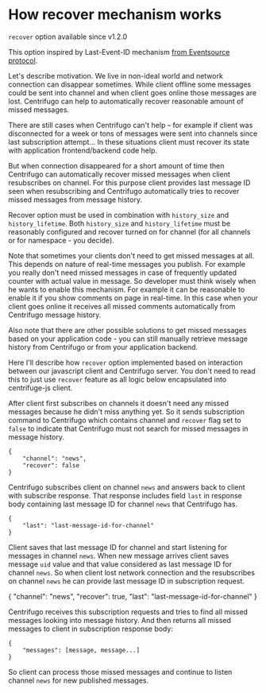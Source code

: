 # How recover mechanism works

`recover` option available since v1.2.0

This option inspired by Last-Event-ID mechanism [from Eventsource protocol](http://www.w3.org/TR/2012/WD-eventsource-20120426/).

Let's describe motivation. We live in non-ideal world and network connection can
disappear sometimes. While client offline some messages could be sent into channel
and when client goes online those messages are lost. Centrifugo can help to automatically
recover reasonable amount of missed messages.

There are still cases when Centrifugo can't help – for example if client was disconnected
for a week or tons of messages were sent into channels since last subscription attempt...
In these situations client must recover its state with application frontend/backend code help.

But when connection disappeared for a short amount of time then Centrifugo can automatically
recover missed messages when client resubscribes on channel. For this purpose client provides
last message ID seen when resubscribing and Centrifugo automatically tries to recover missed
messages from message history.

Recover option must be used in combination with `history_size` and `history_lifetime`. Both
`history_size` and `history_lifetime` must be reasonably configured and recover turned on for
channel (for all channels or for namespace - you decide).

Note that sometimes your clients don't need to get missed messages at all. This depends on
nature of real-time messages you publish. For example you really don't need missed messages
in case of frequently updated counter with actual value in message. So developer must think
wisely when he wants to enable this mechanism. For example it can be reasonable to enable
it if you show comments on page in real-time. In this case when your client goes online it
receives all missed comments automatically from Centrifugo message history.

Also note that there are other possible solutions to get missed messages based on your
application code - you can still manually retrieve message history from Centrifugo or from
your application backend.

Here I'll describe how `recover` option implemented based on interaction between our javascript
client and Centrifugo server. You don't need to read this to just use `recover` feature
as all logic below encapsulated into centrifuge-js client.

After client first subscribes on channels it doesn't need any missed messages because he
didn't miss anything yet. So it sends subscription command to Centrifugo which contains
channel and `recover` flag set to `false` to indicate that Centrifugo must not search for
missed messages in message history.

```
{
    "channel": "news",
    "recover": false
}
```

Centrifugo subscribes client on channel `news` and answers back to client with subscribe response.
That response includes field `last` in response body containing last message ID for channel `news`
that Centrifugo has.

```
{
    "last": "last-message-id-for-channel"
}
```

Client saves that last message ID for channel and start listening for messages in channel `news`.
When new message arrives client saves message `uid` value and that value considered as last message
ID for channel `news`. So when client lost network connection and the resubscribes on channel `news`
he can provide last message ID in subscription request.

{
    "channel": "news",
    "recover": true,
    "last": "last-message-id-for-channel"
}

Centrifugo receives this subscription requests and tries to find all missed messages looking
into message history. And then returns all missed messages to client in subscription response body:

```
{
    "messages": [message, message...]
}
```

So client can process those missed messages and continue to listen channel `news` for new
published messages.
